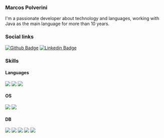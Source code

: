 ### Marcos Polverini

I'm a passionate developer about technology and languages, working with Java as the main language for more than 10 years.

### Social links 
[![Github Badge](https://img.shields.io/badge/-Github-000?style=flat-square&logo=Github&logoColor=white&link=https://github.com/MarcosPolverini)](https://github.com/MarcosPolverini) 
[![Linkedin Badge](https://img.shields.io/badge/-LinkedIn-blue?style=flat-square&logo=Linkedin&logoColor=white&link=https://www.linkedin.com/in/marcospolverini/)](https://www.linkedin.com/in/marcospolverini/) 

### Skills
#### Languages
![](https://img.shields.io/badge/Java-informational?style=flat&logo=java&logoColor=white&color=9400D3)
![](https://img.shields.io/badge/Kotlin-informational?style=flat&logo=kotlin&logoColor=white&color=9400D3)
![](https://img.shields.io/badge/JavaScript-informational?style=flat&logo=javascript&logoColor=white&color=9400D3)
#### OS
![](https://img.shields.io/badge/Linux-informational?style=flat&logo=linux&logoColor=white&color=9400D3)
![](https://img.shields.io/badge/Windows-informational?style=flat&logo=windows&logoColor=white&color=9400D3)
#### DB
![](https://img.shields.io/badge/MySql-informational?style=flat&logo=mysql&logoColor=white&color=9400D3)
![](https://img.shields.io/badge/PostgreSQL-informational?style=flat&logo=postgresql&logoColor=white&color=9400D3)
![](https://img.shields.io/badge/SqlServer-informational?style=flat&logo=sqlserver&logoColor=white&color=9400D3)
![](https://img.shields.io/badge/MongoDB-informational?style=flat&logo=mongodb&logoColor=white&color=9400D3)
![](https://img.shields.io/badge/Redis-informational?style=flat&logo=redis&logoColor=white&color=9400D3)

